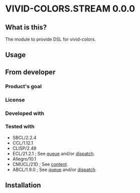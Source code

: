 # VIVID-COLORS.STREAM 0.0.0
## What is this?
The module to provide DSL for vivid-colors.

## Usage

## From developer

### Product's goal

### License

### Developed with

### Tested with
* SBCL/2.2.4
* CCL/1.12.1
* CLISP/2.49
* ECL/21.2.1 ; See [queue](../queue/README.md) and/or [dispatch](../dispatch/README.md).
* Allegro/10.1
* CMUCL/21D ; See [content](../content/README.md).
* ABCL/1.9.0 ; See [queue](../queue/README.md) and/or [dispatch](../dispatch/README.md).

## Installation

